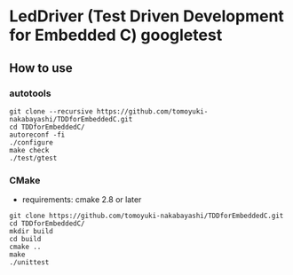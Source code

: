 # LedDriver (Test Driven Development for Embedded C) googletest

## How to use

### autotools

```
git clone --recursive https://github.com/tomoyuki-nakabayashi/TDDforEmbeddedC.git
cd TDDforEmbeddedC/
autoreconf -fi
./configure
make check
./test/gtest
```

### CMake

* requirements: cmake 2.8 or later

```
git clone https://github.com/tomoyuki-nakabayashi/TDDforEmbeddedC.git
cd TDDforEmbeddedC/
mkdir build
cd build
cmake ..
make
./unittest
```
